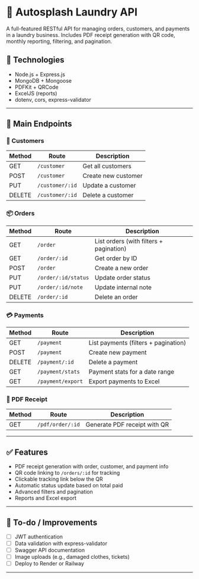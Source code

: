 # 🧼 Autosplash Laundry API

A full-featured RESTful API for managing orders, customers, and payments in a laundry business. Includes PDF receipt generation with QR code, monthly reporting, filtering, and pagination.

## 🚀 Technologies

- Node.js + Express.js
- MongoDB + Mongoose
- PDFKit + QRCode
- ExcelJS (reports)
- dotenv, cors, express-validator

---

## 📌 Main Endpoints

### 🧍 Customers

| Method | Route             | Description               |
|--------|-------------------|---------------------------|
| GET    | `/customer`       | Get all customers         |
| POST   | `/customer`       | Create new customer       |
| PUT    | `/customer/:id`   | Update a customer         |
| DELETE | `/customer/:id`   | Delete a customer         |

### 📦 Orders

| Method | Route                    | Description                        |
|--------|---------------------------|------------------------------------|
| GET    | `/order`                  | List orders (with filters + pagination) |
| GET    | `/order/:id`              | Get order by ID                    |
| POST   | `/order`                  | Create a new order                 |
| PUT    | `/order/:id/status`       | Update order status                |
| PUT    | `/order/:id/note`         | Update internal note               |
| DELETE | `/order/:id`              | Delete an order                    |

### 💳 Payments

| Method | Route             | Description                       |
|--------|-------------------|-----------------------------------|
| GET    | `/payment`        | List payments (filters + pagination) |
| POST   | `/payment`        | Create new payment                |
| DELETE | `/payment/:id`    | Delete a payment                  |
| GET    | `/payment/stats`  | Payment stats for a date range    |
| GET    | `/payment/export` | Export payments to Excel          |

### 📄 PDF Receipt

| Method | Route                 | Description                     |
|--------|------------------------|---------------------------------|
| GET    | `/pdf/order/:id`      | Generate PDF receipt with QR    |

---

## ✅ Features

- PDF receipt generation with order, customer, and payment info
- QR code linking to `/orders/:id` for tracking
- Clickable tracking link below the QR
- Automatic status update based on total paid
- Advanced filters and pagination
- Reports and Excel export

---

## 📍 To-do / Improvements

- [ ] JWT authentication
- [ ] Data validation with express-validator
- [ ] Swagger API documentation
- [ ] Image uploads (e.g., damaged clothes, tickets)
- [ ] Deploy to Render or Railway

---